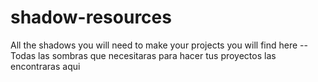 # shadow-resources
All the shadows you will need to make your projects you will find here -- Todas las sombras que necesitaras para hacer tus proyectos las encontraras aqui
